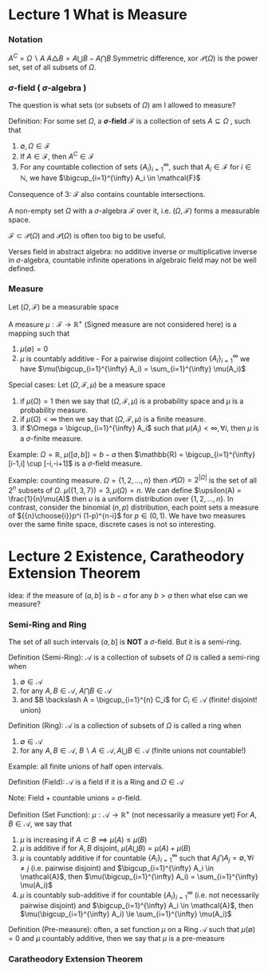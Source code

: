 
# Lecture 1 What is Measure

### Notation

$A^C = \Omega \backslash A$ 
$A \triangle B = A \bigcup B - A \bigcap B$  Symmetric difference, xor
$\mathcal{P}(\Omega)$ is the power set, set of all subsets of $\Omega$. 


### $\sigma$-field ( $\sigma$-algebra )

The question is what sets (or subsets of $\Omega$) am I allowed to measure?

Definition: For some set $\Omega$, a **$\sigma$-field** $\mathcal{F}$ is a collection of sets $A \subseteq \Omega$ , such that
1. $\emptyset,  \Omega \in \mathcal{F}$
2. If $A \in \mathcal{F}$, then $A^C \in \mathcal{F}$ 
3. For any countable collection of sets $\{A_i\}_{i=1}^{\infty}$, such that $A_i \in \mathcal{F}$ for $i \in \mathbb{N}$, we have $\bigcup_{i=1}^{\infty} A_i \in \mathcal{F}$

Consequence of 3: $\mathcal{F}$ also contains countable intersections.

A non-empty set $\Omega$ with a $\sigma$-algebra $\mathcal{F}$ over it, i.e. $(\Omega, \mathcal{F})$ forms a measurable space.

$\mathcal{F} \subset \mathcal{P}(\Omega)$ and $\mathcal{P}(\Omega)$ is often too big to be useful.

Verses field in abstract algebra: no additive inverse or multiplicative inverse in $\sigma$-algebra, countable infinite operations in algebraic field may not be well defined.


### Measure 

Let $(\Omega, \mathcal{F})$ be a measurable space

A measure $\mu : \mathcal{F} \rightarrow \mathbb{R}^+$ (Signed measure are not considered here) is a mapping such that
1. $\mu(\emptyset) = 0$
2. $\mu$ is countably additive - For a pairwise disjoint collection $\{A_i\}_{i=1}^{\infty}$ we have $\mu(\bigcup_{i=1}^{\infty} A_i) = \sum_{i=1}^{\infty} \mu(A_i)$  

Special cases: Let $(\Omega, \mathcal{F}, \mu)$ be a measure space
1. if $\mu(\Omega) = 1$ then we say that $(\Omega, \mathcal{F}, \mu)$ is a probability space and $\mu$ is a probability measure.
2. if $\mu(\Omega) < \infty$ then we say that $(\Omega, \mathcal{F}, \mu)$ is a finite measure.
3. if $\Omega = \bigcup_{i=1}^{\infty} A_i$ such that $\mu(A_i) < \infty, \forall i$, then $\mu$ is a $\sigma$-finite measure.

Example: $\Omega = \mathbb{R}$, $\mu([a,b]) = b-a$ then $\mathbb{R} = \bigcup_{i=1}^{\infty} [i-1,i] \cup [-i,-i+1]$ is a $\sigma$-field measure.  

Example: counting measure. $\Omega  = \{1,2,...,n\}$ then $\mathcal{P}(\Omega) = 2^{|\Omega|}$ is the set of all $2^n$ subsets of $\Omega$. $\mu(\{1,3,7\}) = 3, \mu(\Omega) = n$. We can define $\upsilon(A) = \frac{1}{n}\mu(A)$ then $\upsilon$ is a uniform distribution over $\{1,2,...,n\}$. In contrast, consider the binomial $(n,p)$ distribution, each point sets a measure of ${{n}\choose{i}}p^i (1-p)^{n-i}$ for $p\in (0,1)$. We have two measures over the same finite space, discrete cases is not so interesting.


# Lecture 2 Existence, Caratheodory Extension Theorem

Idea: if the measure of $(a,b]$ is $b-a$ for any $b > a$ then what else can we measure?

### Semi-Ring and Ring

The set of all such intervals $(a,b]$ is **NOT** a $\sigma$-field. But it is a semi-ring.

Definition (Semi-Ring): $\mathcal{A}$ is a collection of subsets of $\Omega$ is called a semi-ring when 
1. $\emptyset \in \mathcal{A}$
2. for any $A,B \in \mathcal{A}$, $A \bigcap B \in \mathcal{A}$
3. and $B \backslash A = \bigcup_{i=1}^{n} C_i$ for $C_i \in \mathcal{A}$ (finite! disjoint! union)

Definition (Ring): $\mathcal{A}$ is a collection of subsets of $\Omega$ is called a ring when 
1. $\emptyset \in \mathcal{A}$
2. for any $A,B \in \mathcal{A}$, $B \backslash A \in \mathcal{A}, A \bigcup B \in \mathcal{A}$ (finite unions not countable!)

Example: all finite unions of half open intervals.

Definition (Field): $\mathcal{A}$ is a field if it is a Ring and $\Omega \in \mathcal{A}$ 

Note: Field + countable unions = $\sigma$-field.

Definition (Set Function): $\mu: \mathcal{A} \rightarrow \mathbb{R}^+$ (not necessarily a measure yet) 
For $A,B \in \mathcal{A}$,  we say that
1. $\mu$ is increasing if $A \subset B \implies \mu(A) \le \mu(B)$ 
2. $\mu$ is additive if for $A,B$ disjoint, $\mu(A \bigcup B) = \mu(A) + \mu(B)$ 
3. $\mu$ is countably additive if for countable $\{A_i\}_{i=1}^{\infty}$ such that $A_i \bigcap A_j = \emptyset, \forall i \ne j$ (i.e. pairwise disjoint) and $\bigcup_{i=1}^{\infty} A_i \in \mathcal{A}$, then $\mu(\bigcup_{i=1}^{\infty} A_i) = \sum_{i=1}^{\infty} \mu(A_i)$ 
4. $\mu$ is countably sub-additive if for countable $\{A_i\}_{i=1}^{\infty}$ (i.e. not necessarily pairwise disjoint) and $\bigcup_{i=1}^{\infty} A_i \in \mathcal{A}$, then $\mu(\bigcup_{i=1}^{\infty} A_i) \le \sum_{i=1}^{\infty} \mu(A_i)$ 

Definition (Pre-measure): often, a set function $\mu$ on a Ring $\mathcal{A}$ such that $\mu(\emptyset) = 0$ and $\mu$ countably additive, then we say that $\mu$ is a pre-measure  


### Caratheodory Extension Theorem





